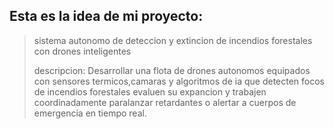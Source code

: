 ## Esta es la idea de mi proyecto:
> sistema autonomo de deteccion y extincion de incendios forestales con drones inteligentes
>
> descripcion:
> Desarrollar una flota de drones autonomos equipados con sensores termicos,camaras y algoritmos de ia que detecten focos de incendios forestales
>evaluen su expancion y trabajen coordinadamente paralanzar retardantes o alertar a cuerpos de emergencia en tiempo real.


